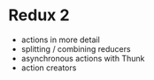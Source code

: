 # Redux 2

- actions in more detail
- splitting / combining reducers
- asynchronous actions with Thunk
- action creators
